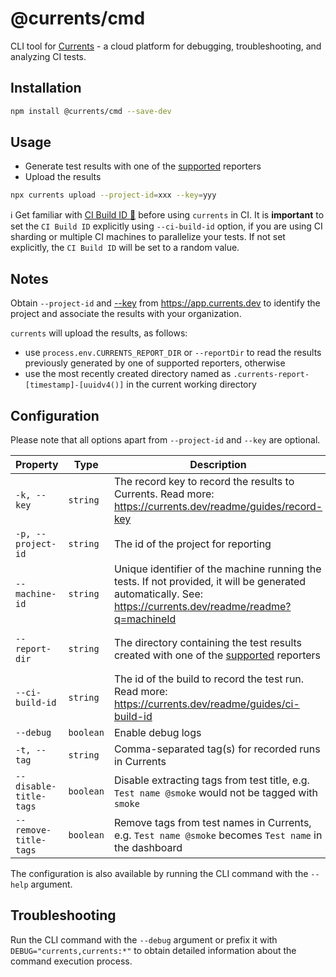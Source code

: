 # @currents/cmd

CLI tool for [Currents](https://currents.dev) - a cloud platform for debugging, troubleshooting, and analyzing CI tests.

## Installation

```sh
npm install @currents/cmd --save-dev
```

## Usage

- Generate test results with one of the [supported](https://docs.currents.dev) reporters
- Upload the results

```sh
npx currents upload --project-id=xxx --key=yyy
```

ℹ️ Get familiar with [CI Build ID 📖](https://docs.currents.dev/guides/ci-build-id) before using `currents` in CI. It is **important** to set the `CI Build ID` explicitly using `--ci-build-id` option, if you are using CI sharding or multiple CI machines to parallelize your tests. If not set explicitly, the `CI Build ID` will be set to a random value.

## Notes

Obtain `--project-id` and [--key](https://docs.currents.dev/guides/record-key) from https://app.currents.dev to identify the project and associate the results with your organization.

`currents` will upload the results, as follows:

- use `process.env.CURRENTS_REPORT_DIR` or `--reportDir` to read the results previously generated by one of supported reporters, otherwise
- use the most recently created directory named as `.currents-report-[timestamp]-[uuidv4()]` in the current working directory

## Configuration

Please note that all options apart from `--project-id` and `--key` are optional.

| Property               | Type      | Description                                                                                                                                                  | Environment variable          | Default                                 |
| ---------------------- | --------- | ------------------------------------------------------------------------------------------------------------------------------------------------------------ | ----------------------------- | --------------------------------------- |
| `-k, --key`            | `string`  | The record key to record the results to Currents. Read more: https://currents.dev/readme/guides/record-key                                                   | `CURRENTS_RECORD_KEY`         | -                                       |
| `-p, --project-id`     | `string`  | The id of the project for reporting                                                                                                                          | `CURRENTS_PROJECT_ID`         | -                                       |
| `--machine-id`         | `string`  | Unique identifier of the machine running the tests. If not provided, it will be generated automatically. See: https://currents.dev/readme/readme?q=machineId | `CURRENTS_MACHINE_ID`         | `[random-string]`                       |
| `--report-dir`         | `string`  | The directory containing the test results created with one of the [supported](https://docs.currents.dev) reporters                                           | `CURRENTS_REPORT_DIR`         | `.currents-report-[timestamp]-[uuidv4]` |
| `--ci-build-id`        | `string`  | The id of the build to record the test run. Read more: https://currents.dev/readme/guides/ci-build-id                                                        | `CURRENTS_CI_BUILD_ID`        | `auto:[random-string]`                  |
| `--debug`              | `boolean` | Enable debug logs                                                                                                                                            | `DEBUG="currents,currents:*"` | `false`                                 |
| `-t, --tag`            | `string`  | Comma-separated tag(s) for recorded runs in Currents                                                                                                         | `CURRENTS_TAG`                | -                                       |
| `--disable-title-tags` | `boolean` | Disable extracting tags from test title, e.g. `Test name @smoke` would not be tagged with `smoke`                                                            | `CURRENTS_DISABLE_TITLE_TAGS` | `false`                                 |
| `--remove-title-tags`  | `boolean` | Remove tags from test names in Currents, e.g. `Test name @smoke` becomes `Test name` in the dashboard                                                        | `CURRENTS_REMOVE_TITLE_TAGS`  | `false`                                 |

The configuration is also available by running the CLI command with the `--help` argument.

## Troubleshooting

Run the CLI command with the `--debug` argument or prefix it with `DEBUG="currents,currents:*"` to obtain detailed information about the command execution process.
